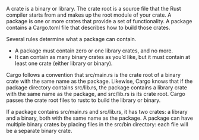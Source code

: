A crate is a binary or library. The crate root is a source file that the Rust compiler starts from and makes up the root module of your crate. 
A package is one or more crates that provide a set of functionality. A package contains a Cargo.toml file that describes how to build those crates.

Several rules determine what a package can contain. 
- A package must contain zero or one library crates, and no more. 
- It can contain as many binary crates as you’d like, but it must contain at least one crate (either library or binary).

Cargo follows a convention that src/main.rs is the crate root of a binary crate with the same name as the package. 
Likewise, Cargo knows that if the package directory contains src/lib.rs, the package contains a library crate with the same name as the package, and src/lib.rs is its crate root. 
Cargo passes the crate root files to rustc to build the library or binary.

If a package contains src/main.rs and src/lib.rs, it has two crates: a library and a binary, both with the same name as the package. 
A package can have multiple binary crates by placing files in the src/bin directory: each file will be a separate binary crate.
